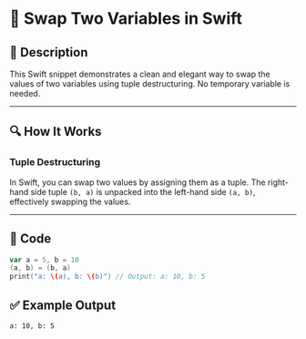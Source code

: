 # 📌 Swap Two Variables in Swift

## 🚀 Description
This Swift snippet demonstrates a clean and elegant way to swap the values of two variables using tuple destructuring. No temporary variable is needed.

---

## 🔍 How It Works

### Tuple Destructuring
In Swift, you can swap two values by assigning them as a tuple. The right-hand side tuple `(b, a)` is unpacked into the left-hand side `(a, b)`, effectively swapping the values.

---

## 📂 Code

```swift
var a = 5, b = 10
(a, b) = (b, a)
print("a: \(a), b: \(b)") // Output: a: 10, b: 5
```
## ✅ Example Output
```
a: 10, b: 5
```
